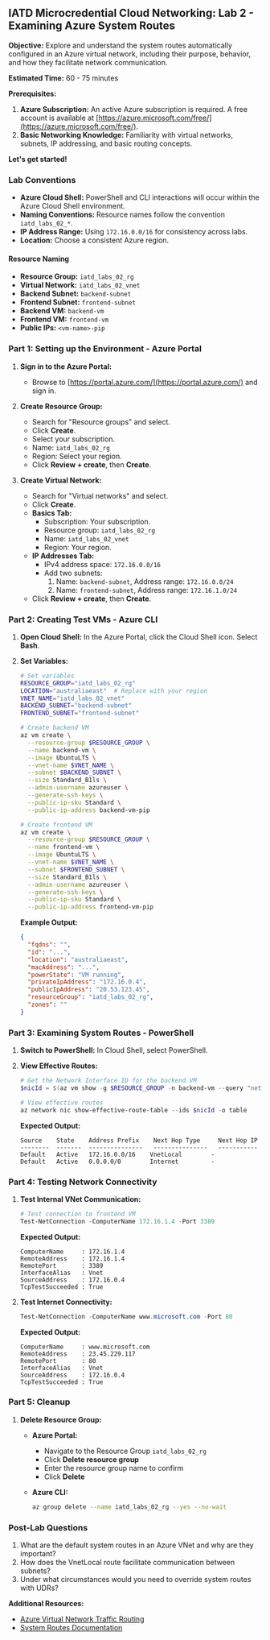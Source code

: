 ## IATD Microcredential Cloud Networking: Lab 2 - Examining Azure System Routes

**Objective:** Explore and understand the system routes automatically configured in an Azure virtual network, including their purpose, behavior, and how they facilitate network communication.

**Estimated Time:** 60 - 75 minutes

**Prerequisites:**

1.  **Azure Subscription:** An active Azure subscription is required. A free account is available at [https://azure.microsoft.com/free/](https://azure.microsoft.com/free/).
2.  **Basic Networking Knowledge:** Familiarity with virtual networks, subnets, IP addressing, and basic routing concepts.

**Let's get started!**

### Lab Conventions

*   **Azure Cloud Shell:** PowerShell and CLI interactions will occur within the Azure Cloud Shell environment.
*   **Naming Conventions:** Resource names follow the convention `iatd_labs_02_*`.
*   **IP Address Range:** Using `172.16.0.0/16` for consistency across labs.
*   **Location:** Choose a consistent Azure region.

#### Resource Naming

*   **Resource Group:** `iatd_labs_02_rg`
*   **Virtual Network:** `iatd_labs_02_vnet`
*   **Backend Subnet:** `backend-subnet`
*   **Frontend Subnet:** `frontend-subnet`
*   **Backend VM:** `backend-vm`
*   **Frontend VM:** `frontend-vm`
*   **Public IPs:** `<vm-name>-pip`

### Part 1: Setting up the Environment - Azure Portal

1.  **Sign in to the Azure Portal:**
    *   Browse to [https://portal.azure.com/](https://portal.azure.com/) and sign in.

2.  **Create Resource Group:**
    *   Search for "Resource groups" and select.
    *   Click **Create**.
    *   Select your subscription.
    *   Name: `iatd_labs_02_rg`
    *   Region: Select your region.
    *   Click **Review + create**, then **Create**.

3.  **Create Virtual Network:**
    *   Search for "Virtual networks" and select.
    *   Click **Create**.
    *   **Basics Tab:**
        *   Subscription: Your subscription.
        *   Resource group: `iatd_labs_02_rg`
        *   Name: `iatd_labs_02_vnet`
        *   Region: Your region.
    *   **IP Addresses Tab:**
        *   IPv4 address space: `172.16.0.0/16`
        *   Add two subnets:
            1. Name: `backend-subnet`, Address range: `172.16.0.0/24`
            2. Name: `frontend-subnet`, Address range: `172.16.1.0/24`
    *   Click **Review + create**, then **Create**.

### Part 2: Creating Test VMs - Azure CLI

1.  **Open Cloud Shell:** In the Azure Portal, click the Cloud Shell icon. Select **Bash**.

2.  **Set Variables:**

    ```bash
    # Set variables
    RESOURCE_GROUP="iatd_labs_02_rg"
    LOCATION="australiaeast"  # Replace with your region
    VNET_NAME="iatd_labs_02_vnet"
    BACKEND_SUBNET="backend-subnet"
    FRONTEND_SUBNET="frontend-subnet"

    # Create backend VM
    az vm create \
      --resource-group $RESOURCE_GROUP \
      --name backend-vm \
      --image UbuntuLTS \
      --vnet-name $VNET_NAME \
      --subnet $BACKEND_SUBNET \
      --size Standard_B1ls \
      --admin-username azureuser \
      --generate-ssh-keys \
      --public-ip-sku Standard \
      --public-ip-address backend-vm-pip

    # Create frontend VM
    az vm create \
      --resource-group $RESOURCE_GROUP \
      --name frontend-vm \
      --image UbuntuLTS \
      --vnet-name $VNET_NAME \
      --subnet $FRONTEND_SUBNET \
      --size Standard_B1ls \
      --admin-username azureuser \
      --generate-ssh-keys \
      --public-ip-sku Standard \
      --public-ip-address frontend-vm-pip
    ```

    **Example Output:**
    ```json
    {
      "fqdns": "",
      "id": "...",
      "location": "australiaeast",
      "macAddress": "...",
      "powerState": "VM running",
      "privateIpAddress": "172.16.0.4",
      "publicIpAddress": "20.53.123.45",
      "resourceGroup": "iatd_labs_02_rg",
      "zones": ""
    }
    ```

### Part 3: Examining System Routes - PowerShell

1.  **Switch to PowerShell:** In Cloud Shell, select PowerShell.

2.  **View Effective Routes:**

    ```powershell
    # Get the Network Interface ID for the backend VM
    $nicId = $(az vm show -g $RESOURCE_GROUP -n backend-vm --query "networkProfile.networkInterfaces[0].id" -o tsv)
    
    # View effective routes
    az network nic show-effective-route-table --ids $nicId -o table
    ```

    **Expected Output:**
    ```
    Source    State    Address Prefix    Next Hop Type     Next Hop IP
    --------  -------  ---------------   ---------------   -----------
    Default   Active   172.16.0.0/16    VnetLocal        -
    Default   Active   0.0.0.0/0        Internet         -
    ```

### Part 4: Testing Network Connectivity

1.  **Test Internal VNet Communication:**

    ```powershell
    # Test connection to frontend VM
    Test-NetConnection -ComputerName 172.16.1.4 -Port 3389
    ```

    **Expected Output:**
    ```
    ComputerName     : 172.16.1.4
    RemoteAddress    : 172.16.1.4
    RemotePort       : 3389
    InterfaceAlias   : Vnet
    SourceAddress    : 172.16.0.4
    TcpTestSucceeded : True
    ```

2.  **Test Internet Connectivity:**

    ```powershell
    Test-NetConnection -ComputerName www.microsoft.com -Port 80
    ```

    **Expected Output:**
    ```
    ComputerName     : www.microsoft.com
    RemoteAddress    : 23.45.229.117
    RemotePort       : 80
    InterfaceAlias   : Vnet
    SourceAddress    : 172.16.0.4
    TcpTestSucceeded : True
    ```

### Part 5: Cleanup

1.  **Delete Resource Group:**

    *   **Azure Portal:**
        *   Navigate to the Resource Group `iatd_labs_02_rg`
        *   Click **Delete resource group**
        *   Enter the resource group name to confirm
        *   Click **Delete**

    *   **Azure CLI:**
        ```bash
        az group delete --name iatd_labs_02_rg --yes --no-wait
        ```

### Post-Lab Questions

1. What are the default system routes in an Azure VNet and why are they important?
2. How does the VnetLocal route facilitate communication between subnets?
3. Under what circumstances would you need to override system routes with UDRs?

**Additional Resources:**
- [Azure Virtual Network Traffic Routing](https://docs.microsoft.com/azure/virtual-network/virtual-networks-udr-overview)
- [System Routes Documentation](https://docs.microsoft.com/azure/virtual-network/virtual-networks-udr-overview#system-routes)
